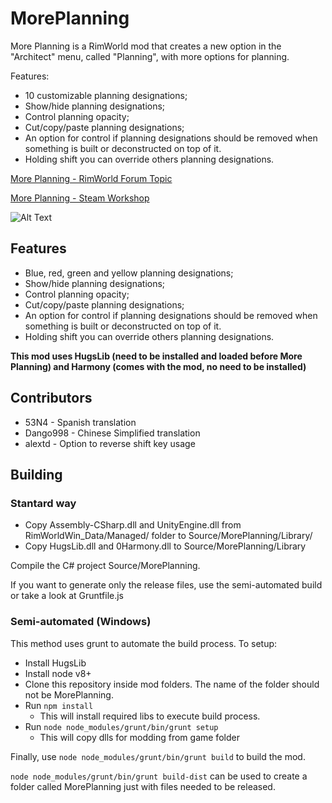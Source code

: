 # MorePlanning

More Planning is a RimWorld mod that creates a new option in the "Architect" menu, called "Planning", with more options for planning.
                                     
Features:
- 10 customizable planning designations;
- Show/hide planning designations;
- Control planning opacity;
- Cut/copy/paste planning designations;
- An option for control if planning designations should be removed when something is built or deconstructed on top of it.
- Holding shift you can override others planning designations.

[More Planning - RimWorld Forum Topic](https://ludeon.com/forums/index.php?topic=31045.0)

[More Planning - Steam Workshop](http://steamcommunity.com/sharedfiles/filedetails/?id=881100382)

![Alt Text](https://raw.githubusercontent.com/alandariva/RimworldMorePlanning/master/doc/screen.png)

## Features
- Blue, red, green and yellow planning designations;
- Show/hide planning designations;
- Control planning opacity;
- Cut/copy/paste planning designations;
- An option for control if planning designations should be removed when something is built or deconstructed on top of it.
- Holding shift you can override others planning designations.

**This mod uses HugsLib (need to be installed and loaded before More Planning) and Harmony (comes with the mod, no need to be installed)**

## Contributors
- 53N4 - Spanish translation
- Dango998 - Chinese Simplified translation
- alextd - Option to reverse shift key usage

## Building

### Stantard way

- Copy Assembly-CSharp.dll and UnityEngine.dll from RimWorldWin_Data/Managed/ folder to Source/MorePlanning/Library/
- Copy HugsLib.dll and 0Harmony.dll to Source/MorePlanning/Library

Compile the C# project Source/MorePlanning.

If you want to generate only the release files, use the semi-automated build or take a look at Gruntfile.js

### Semi-automated (Windows)

This method uses grunt to automate the build process. To setup:

- Install HugsLib
- Install node v8+
- Clone this repository inside mod folders. The name of the folder should not be MorePlanning.
- Run `npm install`
  - This will install required libs to execute build process.
- Run `node node_modules/grunt/bin/grunt setup`
  - This will copy dlls for modding from game folder

Finally, use `node node_modules/grunt/bin/grunt build` to build the mod.

`node node_modules/grunt/bin/grunt build-dist` can be used to create a folder called MorePlanning just with files needed to be released.

